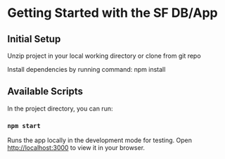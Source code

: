 # Getting Started with the SF DB/App

## Initial Setup

Unzip project in your local working directory or clone from git repo

Install dependencies by running command: npm install

## Available Scripts

In the project directory, you can run:

### `npm start`

Runs the app locally in the development mode for testing.
Open [http://localhost:3000](http://localhost:3000) to view it in your browser.
